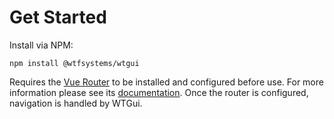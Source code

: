 # Get Started

Install via NPM:

```npm
npm install @wtfsystems/wtgui
```

Requires the <a href="https://router.vuejs.org/">Vue Router</a> to be installed and configured before use.  For more information please see its <a href="https://router.vuejs.org/guide/">documentation</a>.  Once the router is configured, navigation is handled by WTGui.
